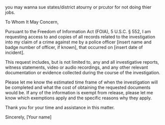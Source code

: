 
you may wanna sue states/district atourny or prcutor for not doing thier jobs.

To Whom It May Concern,

Pursuant to the Freedom of Information Act (FOIA), 5 U.S.C. § 552, I am requesting access to and copies of all records related to the investigation into my claim of a crime against me by a police officer [insert name and badge number of officer, if known], that occurred on [insert date of incident].

This request includes, but is not limited to, any and all investigative reports, witness statements, video or audio recordings, and any other relevant documentation or evidence collected during the course of the investigation.

Please let me know the estimated time frame of when the investigation will be completed and what the cost of obtaining the requested documents would be. If any of the information is exempt from release, please let me know which exemptions apply and the specific reasons why they apply.

Thank you for your time and assistance in this matter.

Sincerely, [Your name]